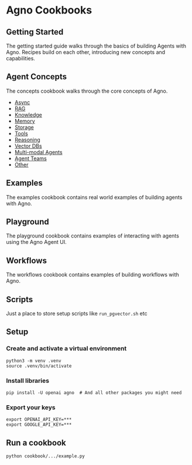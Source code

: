 # Agno Cookbooks

## Getting Started

The getting started guide walks through the basics of building Agents with Agno. Recipes build on each other, introducing new concepts and capabilities.

## Agent Concepts

The concepts cookbook walks through the core concepts of Agno.

- [Async](./agent_concepts/async)
- [RAG](./agent_concepts/rag)
- [Knowledge](./agent_concepts/knowledge)
- [Memory](./agent_concepts/memory)
- [Storage](storage)
- [Tools](./tools)
- [Reasoning](./agent_concepts/reasoning)
- [Vector DBs](./agent_concepts/knowledge/vector_dbs)
- [Multi-modal Agents](./agent_concepts/multimodal)
- [Agent Teams](./teams)
- [Other](./agent_concepts/other)

## Examples

The examples cookbook contains real world examples of building agents with Agno.

## Playground

The playground cookbook contains examples of interacting with agents using the Agno Agent UI.

## Workflows

The workflows cookbook contains examples of building workflows with Agno.

## Scripts

Just a place to store setup scripts like `run_pgvector.sh` etc

## Setup

### Create and activate a virtual environment

```shell
python3 -m venv .venv
source .venv/bin/activate
```

### Install libraries

```shell
pip install -U openai agno  # And all other packages you might need
```

### Export your keys

```shell
export OPENAI_API_KEY=***
export GOOGLE_API_KEY=***
```

## Run a cookbook

```shell
python cookbook/.../example.py
```
